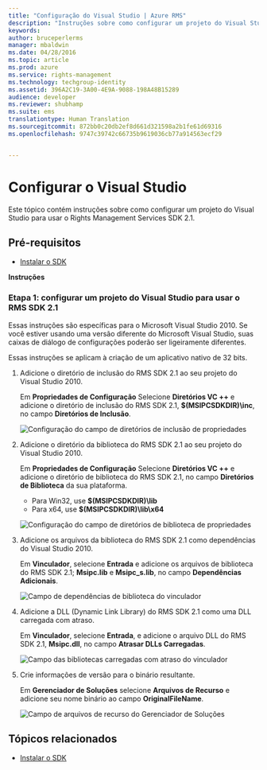 ```yaml
---
title: "Configuração do Visual Studio | Azure RMS"
description: "Instruções sobre como configurar um projeto do Visual Studio para usar o RMS SDK 2.1."
keywords: 
author: bruceperlerms
manager: mbaldwin
ms.date: 04/28/2016
ms.topic: article
ms.prod: azure
ms.service: rights-management
ms.technology: techgroup-identity
ms.assetid: 396A2C19-3A00-4E9A-9088-198A48B15289
audience: developer
ms.reviewer: shubhamp
ms.suite: ems
translationtype: Human Translation
ms.sourcegitcommit: 872bb0c20db2ef8d661d321598a2b1fe61d69316
ms.openlocfilehash: 9747c39742c66735b9619036cb77a914563ecf29


---
```


# Configurar o Visual Studio

Este tópico contém instruções sobre como configurar um projeto do Visual Studio para usar o Rights Management Services SDK 2.1.

## Pré-requisitos

-   [Instalar o SDK](install-the-rms-sdk.md)

**Instruções**

### Etapa 1: configurar um projeto do Visual Studio para usar o RMS SDK 2.1

Essas instruções são específicas para o Microsoft Visual Studio 2010. Se você estiver usando uma versão diferente do Microsoft Visual Studio, suas caixas de diálogo de configurações poderão ser ligeiramente diferentes.

Essas instruções se aplicam à criação de um aplicativo nativo de 32 bits.

1.  Adicione o diretório de inclusão do RMS SDK 2.1 ao seu projeto do Visual Studio 2010.

    Em **Propriedades de Configuração** Selecione **Diretórios VC ++** e adicione o diretório de inclusão do RMS SDK 2.1, **$(MSIPCSDKDIR)\\inc**, no campo **Diretórios de Inclusão**.

    ![Configuração do campo de diretórios de inclusão de propriedades](../media/include_directories.png)

2.  Adicione o diretório da biblioteca do RMS SDK 2.1 ao seu projeto do Visual Studio 2010.

    Em **Propriedades de Configuração** Selecione **Diretórios VC ++** e adicione o diretório de biblioteca do RMS SDK 2.1, no campo **Diretórios de Biblioteca** da sua plataforma.

    -   Para Win32, use **$(MSIPCSDKDIR)\\lib**
    -   Para x64, use **$(MSIPCSDKDIR)\\lib\\x64**

    ![Configuração do campo de diretórios de biblioteca de propriedades](../media/library_directories.png)

3.  Adicione os arquivos da biblioteca do RMS SDK 2.1 como dependências do Visual Studio 2010.

    Em **Vinculador**, selecione **Entrada** e adicione os arquivos de biblioteca do RMS SDK 2.1; **Msipc.lib** e **Msipc\_s.lib**, no campo **Dependências Adicionais**.

    ![Campo de dependências de biblioteca do vinculador](../media/additional_dependencies.png)

4.  Adicione a DLL (Dynamic Link Library) do RMS SDK 2.1 como uma DLL carregada com atraso.

    Em **Vinculador**, selecione **Entrada**, e adicione o arquivo DLL do RMS SDK 2.1, **Msipc.dll**, no campo **Atrasar DLLs Carregadas**.

    ![Campo das bibliotecas carregadas com atraso do vinculador](../media/delay_loaded.png)

5.  Crie informações de versão para o binário resultante.

    Em **Gerenciador de Soluções** selecione **Arquivos de Recurso** e adicione seu nome binário ao campo **OriginalFileName**.

    ![Campo de arquivos de recurso do Gerenciador de Soluções](../media/original_file_name.png)

## Tópicos relacionados

* [Instalar o SDK](install-the-rms-sdk.md)
 

 



<!--HONumber=Jun16_HO4-->


